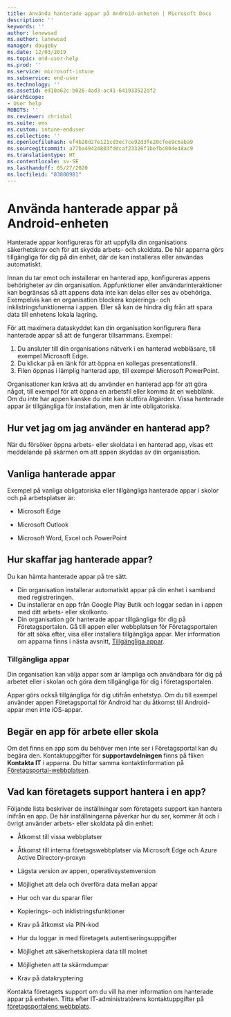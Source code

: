 ```yaml
---
title: Använda hanterade appar på Android-enheten | Microsoft Docs
description: ''
keywords: ''
author: lenewsad
ms.author: lanewsad
manager: dougeby
ms.date: 12/03/2019
ms.topic: end-user-help
ms.prod: ''
ms.service: microsoft-intune
ms.subservice: end-user
ms.technology: ''
ms.assetid: ed10a62c-b026-4ad3-ac41-641933522df2
searchScope:
- User help
ROBOTS: ''
ms.reviewer: chrisbal
ms.suite: ems
ms.custom: intune-enduser
ms.collection: ''
ms.openlocfilehash: ef4b20d27e121cd3ec7ce92d3fe20cfee9c6aba9
ms.sourcegitcommit: a77ba49424803fddcaf23326f1befbc004e48ac9
ms.translationtype: HT
ms.contentlocale: sv-SE
ms.lasthandoff: 05/27/2020
ms.locfileid: "83880981"
---
```

# <a name="use-managed-apps-on-your-android-device"></a>Använda hanterade appar på Android-enheten
Hanterade appar konfigureras för att uppfylla din organisations säkerhetskrav och för att skydda arbets- och skoldata. De här apparna görs tillgängliga för dig på din enhet, där de kan installeras eller användas automatiskt. 

Innan du tar emot och installerar en hanterad app, konfigureras appens behörigheter av din organisation. Appfunktioner eller användarinteraktioner kan begränsas så att appens data inte kan delas eller ses av obehöriga. Exempelvis kan en organisation blockera kopierings- och inklistringsfunktionerna i appen. Eller så kan de hindra dig från att spara data till enhetens lokala lagring.

För att maximera dataskyddet kan din organisation konfigurera flera hanterade appar så att de fungerar tillsammans. Exempel:
1. Du ansluter till din organisations nätverk i en hanterad webbläsare, till exempel Microsoft Edge.
2. Du klickar på en länk för att öppna en kollegas presentationsfil.
3. Filen öppnas i lämplig hanterad app, till exempel Microsoft PowerPoint.

Organisationer kan kräva att du använder en hanterad app för att göra något, till exempel för att öppna en arbetsfil eller komma åt en webblänk. Om du inte har appen kanske du inte kan slutföra åtgärden. Vissa hanterade appar är tillgängliga för installation, men är inte obligatoriska.

## <a name="how-do-i-know-im-using-a-managed-app"></a>Hur vet jag om jag använder en hanterad app?
När du försöker öppna arbets- eller skoldata i en hanterad app, visas ett meddelande på skärmen om att appen skyddas av din organisation. 

## <a name="commonly-managed-apps"></a>Vanliga hanterade appar  
Exempel på vanliga obligatoriska eller tillgängliga hanterade appar i skolor och på arbetsplatser är:

- Microsoft Edge

- Microsoft Outlook

- Microsoft Word, Excel och PowerPoint

## <a name="how-do-i-get-managed-apps"></a>Hur skaffar jag hanterade appar?
Du kan hämta hanterade appar på tre sätt.  
* Din organisation installerar automatiskt appar på din enhet i samband med registreringen.  
* Du installerar en app från Google Play Butik och loggar sedan in i appen med ditt arbets- eller skolkonto.    
* Din organisation gör hanterade appar tillgängliga för dig på Företagsportalen. Gå till appen eller webbplatsen för Företagsportalen för att söka efter, visa eller installera tillgängliga appar. Mer information om apparna finns i nästa avsnitt, [Tillgängliga appar](#available-apps).  

### <a name="available-apps"></a>Tillgängliga appar   
 Din organisation kan välja appar som är lämpliga och användbara för dig på arbetet eller i skolan och göra dem tillgängliga för dig i företagsportalen.  

 Appar görs också tillgängliga för dig utifrån enhetstyp. Om du till exempel använder appen Företagsportal för Android har du åtkomst till Android-appar men inte iOS-appar.   

## <a name="request-an-app-for-work-or-school"></a>Begär en app för arbete eller skola   
 Om det finns en app som du behöver men inte ser i Företagsportal kan du begära den. Kontaktuppgifter för **supportavdelningen** finns på fliken **Kontakta IT** i apparna. Du hittar samma kontaktinformation på [Företagsportal-webbplatsen](https://go.microsoft.com/fwlink/?linkid=2010980).   

## <a name="what-can-my-company-support-manage-in-an-app"></a>Vad kan företagets support hantera i en app?  
Följande lista beskriver de inställningar som företagets support kan hantera inifrån en app. De här inställningarna påverkar hur du ser, kommer åt och i övrigt använder arbets- eller skoldata på din enhet:

* Åtkomst till vissa webbplatser  

* Åtkomst till interna företagswebbplatser via Microsoft Edge och Azure Active Directory-proxyn  

* Lägsta version av appen, operativsystemversion

* Möjlighet att dela och överföra data mellan appar  

* Hur och var du sparar filer  

* Kopierings- och inklistringsfunktioner  

* Krav på åtkomst via PIN-kod  

* Hur du loggar in med företagets autentiseringsuppgifter  

* Möjlighet att säkerhetskopiera data till molnet  

* Möjligheten att ta skärmdumpar  

* Krav på datakryptering  

Kontakta företagets support om du vill ha mer information om hanterade appar på enheten. Titta efter IT-administratörens kontaktuppgifter på [företagsportalens webbplats](https://go.microsoft.com/fwlink/?linkid=2010980).
